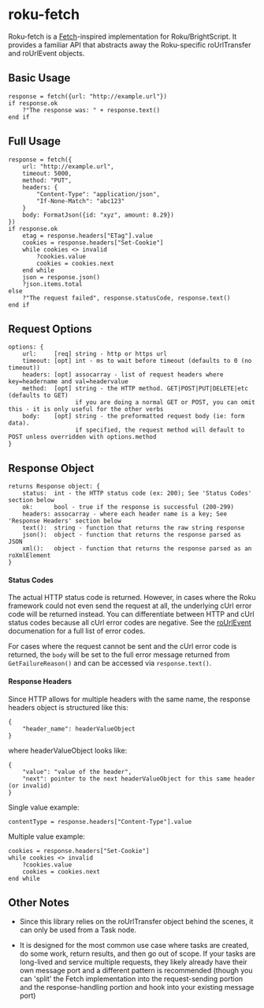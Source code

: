 # roku-fetch

Roku-fetch is a [Fetch]-inspired implementation for Roku/BrightScript. It provides a familiar API that abstracts away
the Roku-specific roUrlTransfer and roUrlEvent objects.

## Basic Usage

    response = fetch({url: "http://example.url"})
    if response.ok
        ?"The response was: " + response.text()
    end if

## Full Usage

    response = fetch({
        url: "http://example.url",
        timeout: 5000,
        method: "PUT",
        headers: {
            "Content-Type": "application/json",
            "If-None-Match": "abc123"
        }
        body: FormatJson({id: "xyz", amount: 8.29})
    })
    if response.ok
        etag = response.headers["ETag"].value
        cookies = response.headers["Set-Cookie"]
        while cookies <> invalid
            ?cookies.value
            cookies = cookies.next
        end while
        json = response.json()
        ?json.items.total
    else
        ?"The request failed", response.statusCode, response.text()
    end if

## Request Options

    options: {
        url:     [req] string - http or https url
        timeout: [opt] int - ms to wait before timeout (defaults to 0 (no timeout))
        headers: [opt] assocarray - list of request headers where key=headername and val=headervalue
        method:  [opt] string - the HTTP method. GET|POST|PUT|DELETE|etc (defaults to GET)
                       if you are doing a normal GET or POST, you can omit this - it is only useful for the other verbs
        body:    [opt] string - the preformatted request body (ie: form data). 
                       if specified, the request method will default to POST unless overridden with options.method
    }

## Response Object

    returns Response object: {
        status:  int - the HTTP status code (ex: 200); See 'Status Codes' section below
        ok:      bool - true if the response is successful (200-299)
        headers: assocarray - where each header name is a key; See 'Response Headers' section below
        text():  string - function that returns the raw string response
        json():  object - function that returns the response parsed as JSON
        xml():   object - function that returns the response parsed as an roXmlElement
    }

#### Status Codes

The actual HTTP status code is returned. However, in cases where the Roku framework could not even send the request at all,
the underlying cUrl error code will be returned instead. You can differentiate between HTTP and cUrl status codes because all
cUrl error codes are negative. See the [roUrlEvent] documenation for a full list of error codes.

For cases where the request cannot be sent and the cUrl error code is returned, the `body` will be set to the full error message returned from `GetFailureReason()` and can be accessed via `response.text()`.

#### Response Headers

Since HTTP allows for multiple headers with the same name, the response headers object is structured like this:

    {
        "header_name": headerValueObject
    }

where headerValueObject looks like:

    {
        "value": "value of the header",
        "next": pointer to the next headerValueObject for this same header (or invalid)
    }

Single value example:

    contentType = response.headers["Content-Type"].value

Multiple value example:

    cookies = response.headers["Set-Cookie"]
    while cookies <> invalid
        ?cookies.value
        cookies = cookies.next
    end while

## Other Notes

* Since this library relies on the roUrlTransfer object behind the scenes, it can only be used from a Task node.

* It is designed for the most common use case where tasks are created, do some work, return results, and then 
go out of scope. If your tasks are long-lived and service multiple requests, they likely already have their own 
message port and a different pattern is recommended (though you can 'split' the Fetch implementation into the 
request-sending portion and the response-handling portion and hook into your existing message port)

[Fetch]: https://developer.mozilla.org/en-US/docs/Web/API/Fetch_API/Using_Fetch]
[roUrlEvent]: https://sdkdocs.roku.com/display/sdkdoc/roUrlEvent
